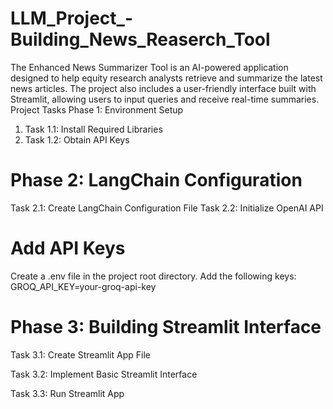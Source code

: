 # LLM_Project_-Building_News_Reaserch_Tool
The Enhanced News Summarizer Tool is an AI-powered application designed to help equity research analysts retrieve and summarize the latest news articles. The project also includes a user-friendly interface built with Streamlit, allowing users to input queries and receive real-time summaries.
Project Tasks
Phase 1: Environment Setup
1. Task 1.1: Install Required Libraries
2. Task 1.2: Obtain API Keys
# Phase 2: LangChain Configuration
Task 2.1: Create LangChain Configuration File
Task 2.2: Initialize OpenAI API
# Add API Keys
Create a .env file in the project root directory.
Add the following keys: GROQ_API_KEY=your-groq-api-key
# Phase 3: Building Streamlit Interface
Task 3.1: Create Streamlit App File

Task 3.2: Implement Basic Streamlit Interface 

Task 3.3: Run Streamlit App

